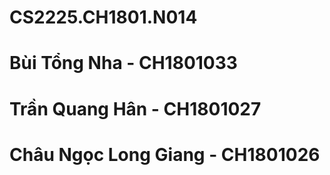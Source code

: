 # CS2225.CH1801.N014
# Bùi Tổng Nha - CH1801033
# Trần Quang Hân - CH1801027
# Châu Ngọc Long Giang - CH1801026

